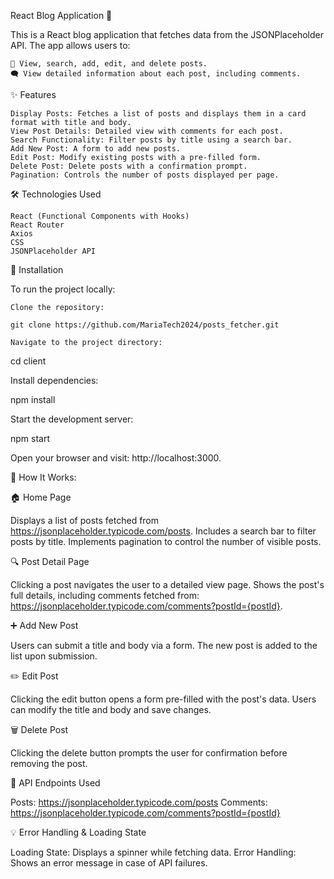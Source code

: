 React Blog Application 📝

This is a React blog application that fetches data from the JSONPlaceholder API. The app allows users to:

    📝 View, search, add, edit, and delete posts.
    🗨️ View detailed information about each post, including comments.

✨ Features

    Display Posts: Fetches a list of posts and displays them in a card format with title and body.
    View Post Details: Detailed view with comments for each post.
    Search Functionality: Filter posts by title using a search bar.
    Add New Post: A form to add new posts.
    Edit Post: Modify existing posts with a pre-filled form.
    Delete Post: Delete posts with a confirmation prompt.
    Pagination: Controls the number of posts displayed per page.

🛠️ Technologies Used

    React (Functional Components with Hooks)
    React Router
    Axios
    CSS
    JSONPlaceholder API

🚀 Installation

To run the project locally:

    Clone the repository:

    git clone https://github.com/MariaTech2024/posts_fetcher.git

    Navigate to the project directory:

cd client

Install dependencies:

npm install

Start the development server:

npm start

Open your browser and visit: http://localhost:3000.

🎯 How It Works:

🏠 Home Page

Displays a list of posts fetched from https://jsonplaceholder.typicode.com/posts.
Includes a search bar to filter posts by title.
Implements pagination to control the number of visible posts.

🔍 Post Detail Page

Clicking a post navigates the user to a detailed view page.
Shows the post's full details, including comments fetched from: https://jsonplaceholder.typicode.com/comments?postId={postId}.

➕ Add New Post

Users can submit a title and body via a form.
The new post is added to the list upon submission.

✏️ Edit Post

Clicking the edit button opens a form pre-filled with the post's data.
Users can modify the title and body and save changes.

🗑️ Delete Post

Clicking the delete button prompts the user for confirmation before removing the post.

📡 API Endpoints Used

Posts: https://jsonplaceholder.typicode.com/posts
Comments: https://jsonplaceholder.typicode.com/comments?postId={postId}

💡 Error Handling & Loading State

Loading State: Displays a spinner while fetching data.
Error Handling: Shows an error message in case of API failures.
